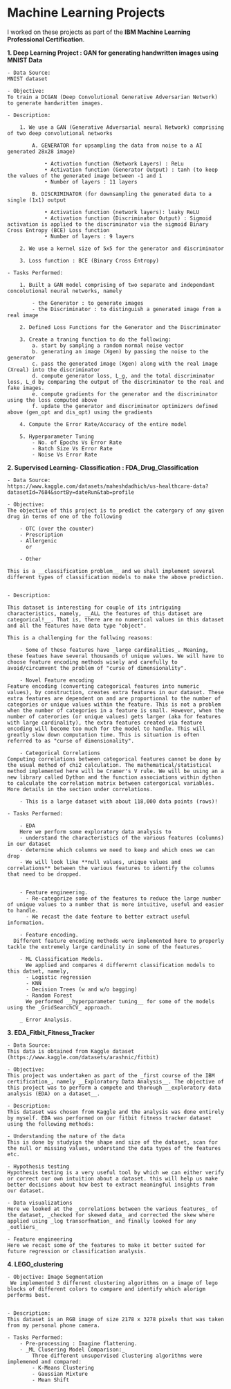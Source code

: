 # Machine Learning Projects

I worked on these projects as part of the __IBM Machine Learning Professional Certification__. 

__1. Deep Learning Project : GAN for generating handwritten images using MNIST Data__

    - Data Source:
    MNIST dataset 

    - Objective:
    To train a DCGAN (Deep Convolutional Generative Adversarian Network) to generate handwritten images.

    - Description: 
    
        1. We use a GAN (Generative Adversarial neural Network) comprising of two deep convolutional networks
        
            A. GENERATOR for upsampling the data from noise to a AI generated 28x28 image)
            
                • Activation function (Network Layers) : ReLu 
                • Activation function (Generator Output) : tanh (to keep the values of the generated image between -1 and 1
                • Number of layers : 11 layers
                
            B. DISCRIMINATOR (for downsampling the generated data to a single (1x1) output
            
                • Activation function (network layers): leaky ReLU
                • Activation function (Discriminator Output) : Sigmoid activation is applied to the discriminator via the sigmoid Binary Cross Entropy (BCE) Loss function
                • Number of layers : 9 layers
                
        2. We use a kernel size of 5x5 for the generator and discriminator
        
        3. Loss function : BCE (Binary Cross Entropy)

    - Tasks Performed:
    
        1. Built a GAN model comprising of two separate and independant concolutional neural networks, namely
            
            - the Generator : to generate images 
            - the Discriminator : to distinguish a generated image from a real image 
            
        2. Defined Loss Functions for the Generator and the Discriminator

        3. Create a traning function to do the following:
            a. start by sampling a random normal noise vector
            b. generating an image (Xgen) by passing the noise to the generator
            c. pass the generated image (Xgen) along with the real image (Xreal) into the discriminator
            d. compute generator loss, L_g, and the total discriminator loss, L_d by comparing the output of the discriminator to the real and fake images. 
            e. compute gradients for the generator and the discriminator using the loss computed above
            f. update the generator and discriminator optimizers defined above (gen_opt and dis_opt) using the gradients 

        4. Compute the Error Rate/Accuracy of the entire model

        5. Hyperparameter Tuning
            - No. of Epochs Vs Error Rate
            - Batch Size Vs Error Rate
            - Noise Vs Error Rate

__2. Supervised Learning- Classification : FDA_Drug_Classification__

    - Data Source:
    https://www.kaggle.com/datasets/maheshdadhich/us-healthcare-data?datasetId=7684&sortBy=dateRun&tab=profile 

    - Objective:
    The objective of this project is to predict the catergory of any given drug in terms of one of the following

        - OTC (over the counter)
        - Prescription
        - Allergenic
          or

        - Other
  
    This is a __classification problem__ and we shall implement several different types of classification models to make the above prediction.


    - Description: 

    This dataset is interesting for couple of its intriguing characteristics, namely, __ALL the features of this dataset are categorical!__. That is, there are no numerical values in this dataset and all the features have data type "object".

    This is a challenging for the follwing reasons:

        - Some of these features have _large cardinalities_. Meaning, these featues have several thousands of unique values. We will have to choose feature encoding methods wisely and carefully to avoid/circumvent the problem of "curse of dimensionality".

        - Novel Feature encoding 
    Feature encoding (converting categorical features into numeric values), by construction, creates extra features in our dataset. These extra features are dependent on and are proportional to the number of categories or unique values within the feature. This is not a problem when the number of categories in a feature is small. However, when the number of caterories (or unique values) gets larger (aka for features with large cardinality), the extra features created via feature encoding will become too much for the model to handle. This will greatly slow down computation time. This is situation is often referred to as "curse of dimensionality".

        - Categorical Correlations 
    Computing correlations between categorical features cannot be done by the usual method of chi2 calculation. The mathematical/statistical method implemented here will be Cramer's V rule. We will be using an a new library called Dython and the function associations within dython to calculate the correlation matrix between catergorical variables. More details in the section under correlations.

        - This is a large dataset with about 118,000 data points (rows)!

    - Tasks Performed:
    
        - EDA
        Here we perform some exploratory data analysis to
        - understand the characteristics of the various features (columns) in our dataset
        - determine which columns we need to keep and which ones we can drop  
        - We will look like **null values, unique values and correlations** between the various features to identify the columns that need to be dropped.

  
        - Feature engineering.
          - Re-categorize some of the features to reduce the large number of unique values to a number that is more intuitive, useful and easier to handle.
          - We recast the date feature to better extract useful information.
     
        - Feature encoding.
      Different feature encoding methods were implemented here to properly tackle the extremely large cardinality in some of the features.

        - ML Classification Models.
          We applied and compares 4 differernt classification models to this datset, namely,
          - Logistic regression
          - KNN
          - Decision Trees (w and w/o bagging)
          - Random Forest
          We performed __hyperparameter tuning__ for some of the models using the _GridSearchCV_ approach. 

        _ Error Analysis.


__3. EDA_Fitbit_Fitness_Tracker__ 

    - Data Source:
    This data is obtained from Kaggle dataset (https://www.kaggle.com/datasets/arashnic/fitbit)

    - Objective:  
    This project was undertaken as part of the _first course of the IBM certification_, namely __Exploratory Data Analysis__. The objective of this project was to perform a compete and thorough __exploratory data analysis (EDA) on a dataset__.  

    - Description: 
    This dataset was chosen from Kaggle and the analysis was done entirely by myself. EDA was performed on our fitbit fitness tracker dataset using the following methods:

    - Understanding the nature of the data
    This is done by studyign the shape and size of the dataset, scan for the null or missing values, understand the data types of the features etc.
  
    - Hypothesis testing
    Hypothesis testing is a very useful tool by which we can either verify or correct our own intuition about a dataset. this will help us make better decisions about how best to extract meaningful insights from our dataset.

    - Data visualizations
    Here we looked at the _correlations between the various features_ of the dataset, _checked for skewed data_ and corrected the skew where applied using _log transorfmation_ and finally looked for any _outliers_

    - Feature engineering
    Here we recast some of the features to make it better suited for future regression or classification analysis.



__4. LEGO_clustering__

    - Objective: Image Segmentation
     We implemented 3 different clustering algorithms on a image of lego blocks of different colors to compare and identify which alorigm performs best. 
    

    - Description: 
    This dataset is an RGB image of size 2178 x 3278 pixels that was taken from my personal phone camera. 

    - Tasks Performed:
        - Pre-processing : Imagine flattening.
        - _ML Clusering Model Comparison:_
            Three different unsupervised clustering algorithms were implemened and compared:
            - K-Means Clustering
            - Gaussian Mixture
            - Mean Shift 


